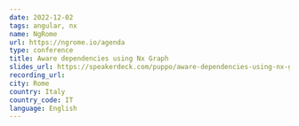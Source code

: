 ```yaml
---
date: 2022-12-02
tags: angular, nx
name: NgRome
url: https://ngrome.io/agenda
type: conference
title: Aware dependencies using Nx Graph
slides_url: https://speakerdeck.com/puppo/aware-dependencies-using-nx-graph
recording_url:
city: Rome
country: Italy
country_code: IT
language: English
---
```

